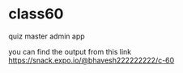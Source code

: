 # class60
quiz master admin app



 you can find the output from this link  https://snack.expo.io/@bhavesh222222222/c-60 
